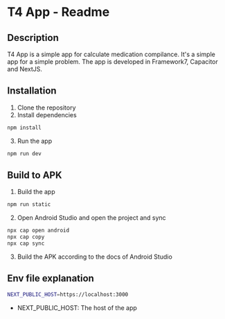 # T4 App - Readme

## Description

T4 App is a simple app for calculate medication compilance. It's a simple app for a simple problem. The app is developed in Framework7, Capacitor and NextJS.

## Installation

1. Clone the repository
2. Install dependencies

```bash
npm install
```

3. Run the app

```bash
npm run dev
```

## Build to APK

1. Build the app

```bash
npm run static
```

2. Open Android Studio and open the project and sync

```bash
npx cap open android
npx cap copy
npx cap sync
```

3.  Build the APK according to the docs of Android Studio

## Env file explanation

```bash
NEXT_PUBLIC_HOST=https://localhost:3000
```

- NEXT_PUBLIC_HOST: The host of the app
